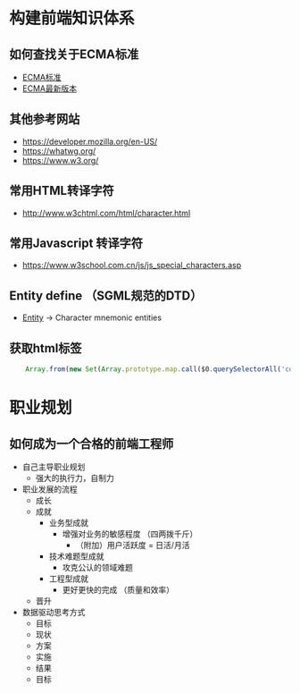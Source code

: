 # 构建前端知识体系
## 如何查找关于ECMA标准
+ [ECMA标准](https://www.ecma-international.org/ "With a Title")
+ [ECMA最新版本](https://tc39.github.io/ecma262/ "With a Title")
## 其他参考网站
+ https://developer.mozilla.org/en-US/
+ https://whatwg.org/
+ https://www.w3.org/
## 常用HTML转译字符
+ http://www.w3chtml.com/html/character.html
## 常用Javascript 转译字符
+ https://www.w3school.com.cn/js/js_special_characters.asp
## Entity define （SGML规范的DTD） 
+ [Entity](https://www.w3.org/TR/xhtml1/DTD/xhtml1-strict.dtd "With a Title") -> Character mnemonic entities 

## 获取html标签
```Javascript
    Array.from(new Set(Array.prototype.map.call($0.querySelectorAll('code'), e => e.innerText))).join('\n')
```

# 职业规划
## 如何成为一个合格的前端工程师
+ 自己主导职业规划
    - 强大的执行力，自制力
+ 职业发展的流程 
    - 成长
    - 成就
        * 业务型成就
            - 增强对业务的敏感程度 （四两拨千斤）
                * （附加）用户活跃度 = 日活/月活
        * 技术难题型成就
            - 攻克公认的领域难题
        * 工程型成就
            - 更好更快的完成 （质量和效率）
    - 晋升
+ 数据驱动思考方式
    - 目标
    - 现状
    - 方案
    - 实施
    - 结果
    - 目标
